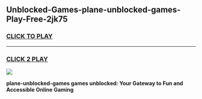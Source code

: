 
## Unblocked-Games-plane-unblocked-games-Play-Free-2jk75
<h3>
<a href="https://premium76.site?title=plane-unblocked-games&ref=18A">CLICK TO PLAY</a></h3>
<hr>

<h3>
<a href="https://premium76.site?title=plane-unblocked-games&ref=18A">CLICK 2 PLAY</a>
  
</h3>

<a href="https://premium76.site?title=plane-unblocked-games&ref=18A"><img src="https://clearcache.store/games.png"></a>


**plane-unblocked-games games unblocked: Your Gateway to Fun and Accessible Online Gaming**
